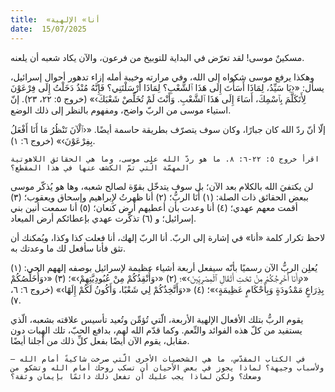```yaml
---
title:  «أنا» الإلهية
date:  15/07/2025
---
```


مسكينٌ موسى! لقد تعرّض في البداية للتوبيخ من فرعون، والآن يكاد شعبه أن يلعنه.

وهكذا يرفع موسى شكواه إلى الله، وفي مرارته وخيبة أمله إزاء تدهور أحوال إسرائيل، يسأل: «‹يَا سَيِّدُ، لِمَاذَا أَسَأْتَ إِلَى هَذَا ٱلشَّعْبِ؟ لِمَاذَا أَرْسَلْتَنِي؟ فَإِنَّهُ مُنْذُ دَخَلْتُ إِلَى فِرْعَوْنَ لِأَتَكَلَّمَ بِٱسْمِكَ، أَسَاءَ إِلَى هَذَا ٱلشَّعْبِ. وَأَنْتَ لَمْ تُخَلِّصْ شَعْبَكَ›» (خروج ٥: ٢٢، ٢٣). إنّ استياء موسى من الربّ واضح، ومفهوم بالنظر إلى ذلك الوضع.

إلّا أنّ ردّ الله كان جبارًا، وكان سوف يتصرّف بطريقة حاسمة أيضًا. «‹ٱلْآنَ تَنْظُرُ مَا أَنَا أَفْعَلُ بِفِرْعَوْنَ›» (خروج ٦: ١).

`اقرأ خروج ٥: ٢٢-٦: ٨. ما هو ردّ الله على موسى، وما هي الحقائق اللاهوتية المهمّة الّتي تمّ الكشف عنها في هذا المقطع؟`

لن يكتفيَ الله بالكلام بعد الآن؛ بل سوف يتدخّل بقوّة لصالح شعبه، وها هو يُذكّر موسى ببعض الحقائق ذات الصلة: (١) أَنَا الربُّ؛ (٢) أنا ظهرتُ لإِبراهيم وإسحاق ويعقوب؛ (٣) أقمت معهم عهدي؛ (٤) أنا وعدت بأن أعطيهم أرض كنعان؛ (٥) أنا سمعت أنين بني إسرائيل؛ و (٦) تذكَّرت عهدي بإعطائكم أرض الميعاد.

لاحظ تكرار كلمة «أنا» في إشارة إلى الربّ. أنا الربّ إلهك، أنا فعلت كذا وكذا، ويُمكنك أن تثق فأنا سأفعل لك ما وعدتك به.

يُعلِن الربُّ الآن رسميًا بأنّه سيفعل أربعة أشياء عظيمة لإسرائيل بوصفه إلههم الحي: (١) «‹وَأَنَا أُخْرِجُكُمْ مِنْ تَحْتِ أَثْقَالِ ٱلْمِصْرِيِّينَ›»؛ (٢) «‹وَأُنْقِذُكُمْ مِنْ عُبُودِيَّتِهِمْ›»؛ (٣) «‹وَأُخَلِّصُكُمْ بِذِرَاعٍ مَمْدُودَةٍ وَبِأَحْكَامٍ عَظِيمَةٍ›»؛ (٤) «‹وَأَتَّخِذُكُمْ لِي شَعْبًا، وَأَكُونُ لَكُمْ إِلَهًا›» (خروج ٦: ٦، ٧).

يقوم الربُّ بتلك الأفعال الإلهية الأربعة، الّتي تُؤمِّن وتُعيد تأسيس علاقته بشعبه، الّذي يستفيد من كلّ هذه الفوائد والنِّعم. وكما قدّم الله لهم، بدافع الحبّ، تلك الهِبات دون مقابل، يقوم الآن أيضًا بفعل كلِّ ذلك من أجلنا أيضًا.

`في الكتاب المقدّس، ما هي الشخصيات الأخرى الّتي صرخت شاكيةً أمام الله – ولأسباب وجيهة؟ لماذا يجوز في بعض الأحيان أن تسكب روحك أمام الله وتشكو من وضعك؟ ولكن لماذا يجب عليك أن تفعل ذلك دائمًا بإيمان وثقة؟`